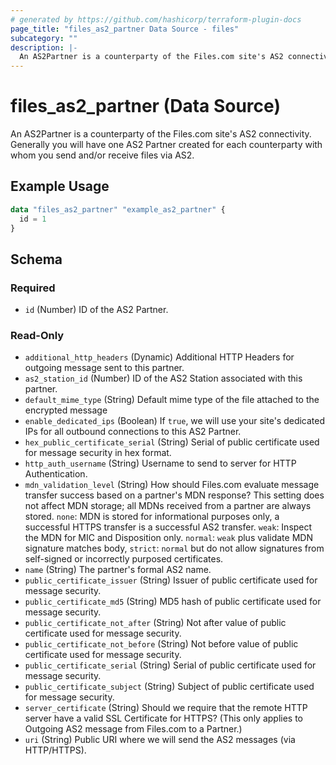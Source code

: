 ```yaml
---
# generated by https://github.com/hashicorp/terraform-plugin-docs
page_title: "files_as2_partner Data Source - files"
subcategory: ""
description: |-
  An AS2Partner is a counterparty of the Files.com site's AS2 connectivity. Generally you will have one AS2 Partner created for each counterparty with whom you send and/or receive files via AS2.
---
```


# files_as2_partner (Data Source)

An AS2Partner is a counterparty of the Files.com site's AS2 connectivity. Generally you will have one AS2 Partner created for each counterparty with whom you send and/or receive files via AS2.

## Example Usage

```terraform
data "files_as2_partner" "example_as2_partner" {
  id = 1
}
```

<!-- schema generated by tfplugindocs -->
## Schema

### Required

- `id` (Number) ID of the AS2 Partner.

### Read-Only

- `additional_http_headers` (Dynamic) Additional HTTP Headers for outgoing message sent to this partner.
- `as2_station_id` (Number) ID of the AS2 Station associated with this partner.
- `default_mime_type` (String) Default mime type of the file attached to the encrypted message
- `enable_dedicated_ips` (Boolean) If `true`, we will use your site's dedicated IPs for all outbound connections to this AS2 Partner.
- `hex_public_certificate_serial` (String) Serial of public certificate used for message security in hex format.
- `http_auth_username` (String) Username to send to server for HTTP Authentication.
- `mdn_validation_level` (String) How should Files.com evaluate message transfer success based on a partner's MDN response?  This setting does not affect MDN storage; all MDNs received from a partner are always stored. `none`: MDN is stored for informational purposes only, a successful HTTPS transfer is a successful AS2 transfer. `weak`: Inspect the MDN for MIC and Disposition only. `normal`: `weak` plus validate MDN signature matches body, `strict`: `normal` but do not allow signatures from self-signed or incorrectly purposed certificates.
- `name` (String) The partner's formal AS2 name.
- `public_certificate_issuer` (String) Issuer of public certificate used for message security.
- `public_certificate_md5` (String) MD5 hash of public certificate used for message security.
- `public_certificate_not_after` (String) Not after value of public certificate used for message security.
- `public_certificate_not_before` (String) Not before value of public certificate used for message security.
- `public_certificate_serial` (String) Serial of public certificate used for message security.
- `public_certificate_subject` (String) Subject of public certificate used for message security.
- `server_certificate` (String) Should we require that the remote HTTP server have a valid SSL Certificate for HTTPS? (This only applies to Outgoing AS2 message from Files.com to a Partner.)
- `uri` (String) Public URI where we will send the AS2 messages (via HTTP/HTTPS).
